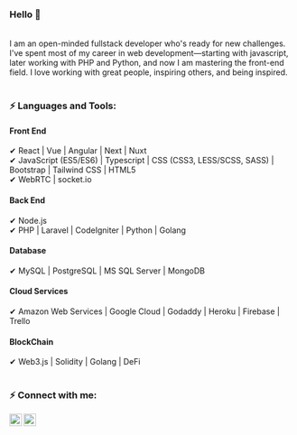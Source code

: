 ### Hello 👋

<br />
I am an open-minded fullstack developer who's ready for new challenges. I've spent most of my career in web development—starting with javascript, later working with PHP and Python, and now I am mastering the front-end field. I love working with great people, inspiring others, and being inspired.
<br />
<br />

### ⚡ Languages and Tools:

#### Front End 
   ✔ React | Vue | Angular | Next | Nuxt <br />
   ✔ JavaScript (ES5/ES6) | Typescript | CSS (CSS3, LESS/SCSS, SASS) | Bootstrap | Tailwind CSS | HTML5 <br />
   ✔ WebRTC | socket.io <br />
#### Back End
   ✔ Node.js <br />
   ✔ PHP | Laravel | CodeIgniter | Python | Golang <br />
#### Database
   ✔ MySQL | PostgreSQL | MS SQL Server | MongoDB <br />
#### Cloud Services
   ✔ Amazon Web Services | Google Cloud | Godaddy | Heroku | Firebase | Trello <br />
#### BlockChain
   ✔ Web3.js | Solidity | Golang | DeFi <br />
   <br />

### ⚡ Connect with me:

<a href="https://t.me/AlSmile0210" target="_blank"><img align="left" alt="social-media-profile | Telegram" width="22px" src="https://cdn.jsdelivr.net/npm/simple-icons@v3/icons/telegram.svg" /></a>
<a href="https://join.skype.com/invite/u7wpUCf5vKVC" target="_blank"><img align="left" alt="social-media-profile | Skype" width="22px" src="https://cdn.jsdelivr.net/npm/simple-icons@v3/icons/skype.svg" /></a>
<br />

<br />
